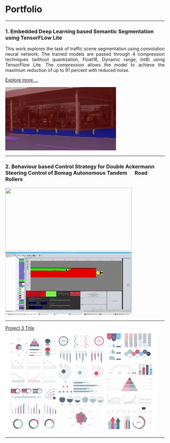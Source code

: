 # Portfolio

---
### 1. Embedded Deep Learning based Semantic Segmentation &nbsp;&nbsp;&nbsp;&nbsp; using TensorFLow Lite
<p align="justify">
This work explores the task of traffic scene segmentation using convolution neural network. The trained models are passed through 4 compression techniques (without quantization, Float16, Dynamic range, Int8) using TensorFlow Lite. The compression allows the model to achieve the maximum reduction of up to 91 percent with reduced noise. <br> 
 
[Explore more ...](/Project_1.md)
 
</p>
<img src="https://github.com/ayadav10491/Portfolio/blob/master/images/camvid.gif?raw=true" width="350" height="200"> <!-- <img src="https://github.com/ayadav10491/Portfolio/blob/master/images/size_comparison.jpg?raw=true"  width="300" height="200"/> -->

---

### 2. Behaviour based Control Strategy for Double Ackermann  &nbsp;&nbsp;&nbsp;&nbsp; Steering Control of Bomag Autonomous Tandem &nbsp;&nbsp;&nbsp;&nbsp; Road Rollers

<img src="https://github.com/ayadav10491/Portfolio/blob/master/images/robot_unreal.gif?raw=true" width="400" height="200"> <img src="https://github.com/ayadav10491/Portfolio/blob/master/images/robot_finroc.gif?raw=true"  width="400" height="200"/>


---
[Project 3 Title](http://example.com/)
<img src="images/dummy_thumbnail.jpg?raw=true"/>

---




